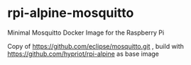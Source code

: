 # rpi-alpine-mosquitto

Minimal Mosquitto Docker Image for the Raspberry Pi

Copy of https://github.com/eclipse/mosquitto.git , build with https://github.com/hypriot/rpi-alpine as base image
